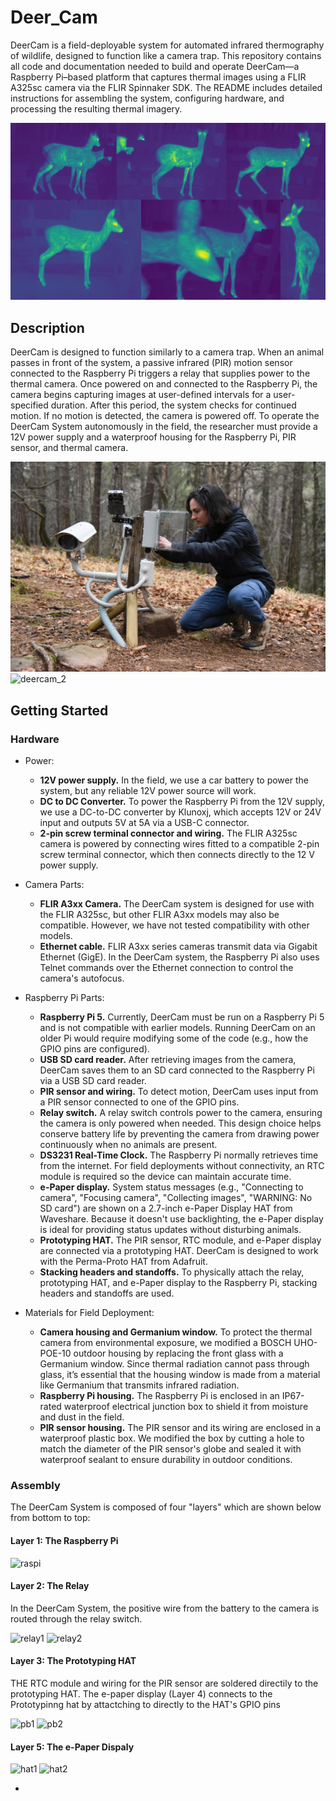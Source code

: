 # Deer_Cam
DeerCam is a field-deployable system for automated infrared thermography of wildlife, designed to function like a camera trap. This repository contains all code and documentation needed to build and operate DeerCam—a Raspberry Pi–based platform that captures thermal images using a FLIR A325sc camera via the FLIR Spinnaker SDK. The README includes detailed instructions for assembling the system, configuring hardware, and processing the resulting thermal imagery.

![thermal_images](images/deer.png)


## Description
DeerCam is designed to function similarly to a camera trap. When an animal passes in front of the system, a passive infrared (PIR) motion sensor connected to the Raspberry Pi triggers a relay that supplies power to the thermal camera. Once powered on and connected to the Raspberry Pi, the camera begins capturing images at user-defined intervals for a user-specified duration. After this period, the system checks for continued motion. If no motion is detected, the camera is powered off. To operate the DeerCam System autonomously in the field, the researcher must provide a 12V power supply and a waterproof housing for the Raspberry Pi, PIR sensor, and thermal camera.

![deercam_1](images/DeerCam_1.png)
![deercam_2](images/DeerCam_2.png)
 

## Getting Started

### Hardware

- Power:
    - **12V power supply.** In the field, we use a car battery to power the system, but any reliable 12V power source will work.
    - **DC to DC Converter.** To power the Raspberry Pi from the 12V supply, we use a DC-to-DC converter by Klunoxj, which accepts 12V or 24V input and outputs 5V at 5A via a USB-C connector.
    - **2-pin screw terminal connector and wiring.** The FLIR A325sc camera is powered by connecting wires fitted to a compatible 2-pin screw terminal connector, which then connects directly to the 12 V power supply.

- Camera Parts:
    - **FLIR A3xx Camera.** The DeerCam system is designed for use with the FLIR A325sc, but other FLIR A3xx models may also be compatible. However, we have not tested compatibility with other models.
    - **Ethernet cable.** FLIR A3xx series cameras transmit data via Gigabit Ethernet (GigE). In the DeerCam system, the Raspberry Pi also uses Telnet commands over the Ethernet connection to control the camera's autofocus.

- Raspberry Pi Parts:
    - **Raspberry Pi 5.** Currently, DeerCam must be run on a Raspberry Pi 5 and is not compatible with earlier models. Running DeerCam on an older Pi would require modifying some of the code (e.g., how the GPIO pins are configured).
    - **USB SD card reader.** After retrieving images from the camera, DeerCam saves them to an SD card connected to the Raspberry Pi via a USB SD card reader.
    - **PIR sensor and wiring.** To detect motion, DeerCam uses input from a PIR sensor connected to one of the GPIO pins.
    - **Relay switch.** A relay switch controls power to the camera, ensuring the camera is only powered when needed. This design choice helps conserve battery life by preventing the camera from drawing power continuously when no animals are present.
    - **DS3231 Real-Time Clock.** The Raspberry Pi normally retrieves time from the internet. For field deployments without connectivity, an RTC module is required so the device can maintain accurate time.
    - **e-Paper display.** System status messages (e.g., "Connecting to camera", "Focusing camera", "Collecting images", "WARNING: No SD card") are shown on a 2.7-inch e-Paper Display HAT from Waveshare. Because it doesn't use backlighting, the e-Paper display is ideal for providing status updates without disturbing animals.
    - **Prototyping HAT.** The PIR sensor, RTC module, and e-Paper display are connected via a prototyping HAT. DeerCam is designed to work with the Perma-Proto HAT from Adafruit.
    - **Stacking headers and standoffs.** To physically attach the relay, prototyping HAT, and e-Paper display to the Raspberry Pi, stacking headers and standoffs are used.

- Materials for Field Deployment:
    - **Camera housing and Germanium window.** To protect the thermal camera from environmental exposure, we modified a BOSCH UHO-POE-10 outdoor housing by replacing the front glass with a Germanium window. Since thermal radiation cannot pass through glass, it’s essential that the housing window is made from a material like Germanium that transmits infrared radiation.
    - **Raspberry Pi housing.** The Raspberry Pi is enclosed in an IP67-rated waterproof electrical junction box to shield it from moisture and dust in the field.
    - **PIR sensor housing.** The PIR sensor and its wiring are enclosed in a waterproof plastic box. We modified the box by cutting a hole to match the diameter of the PIR sensor's globe and sealed it with waterproof sealant to ensure durability in outdoor conditions.


### Assembly

The DeerCam System is composed of four "layers" which are shown below from bottom to top:

#### **Layer 1:** The Raspberry Pi

![raspi](images/raspberry_pi.png)

#### **Layer 2:** The Relay

In the DeerCam System, the positive wire from the battery to the camera is routed through the relay switch.

![relay1](images/relay_1.png)
![relay2](images/relay_2.png)


#### **Layer 3:** The Prototyping HAT

THE RTC module and wiring for the PIR sensor are soldered directily to the prototyping HAT. The e-paper display (Layer 4) connects to the Prototypinng hat by attactching to directly to the HAT's GPIO pins 

![pb1](images/protoboard_1.png)
![pb2](images/protoboard_2.png)


#### **Layer 5:** The e-Paper Dispaly

![hat1](images/ehat_1.png)
![hat2](images/ehat_2.png)


- 

